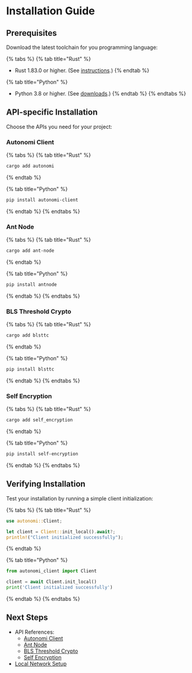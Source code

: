 # Installation Guide

## Prerequisites

Download the latest toolchain for you programming language:

{% tabs %}
{% tab title="Rust" %}
* Rust 1.83.0 or higher. (See [instructions](https://www.rust-lang.org/tools/install).)
{% endtab %}

{% tab title="Python" %}
* Python 3.8 or higher. (See [downloads](https://www.python.org/downloads/).)
{% endtab %}
{% endtabs %}

## API-specific Installation

Choose the APIs you need for your project:

### Autonomi Client

{% tabs %}
{% tab title="Rust" %}
```bash
cargo add autonomi
```
{% endtab %}

{% tab title="Python" %}
```bash
pip install autonomi-client
```
{% endtab %}
{% endtabs %}

### Ant Node

{% tabs %}
{% tab title="Rust" %}
```bash
cargo add ant-node
```
{% endtab %}

{% tab title="Python" %}
```bash
pip install antnode
```
{% endtab %}
{% endtabs %}

### BLS Threshold Crypto

{% tabs %}
{% tab title="Rust" %}
```bash
cargo add blsttc
```
{% endtab %}

{% tab title="Python" %}
```bash
pip install blsttc
```
{% endtab %}
{% endtabs %}

### Self Encryption

{% tabs %}
{% tab title="Rust" %}
```bash
cargo add self_encryption
```
{% endtab %}

{% tab title="Python" %}
```bash
pip install self-encryption
```
{% endtab %}
{% endtabs %}

## Verifying Installation

Test your installation by running a simple client initialization:

{% tabs %}
{% tab title="Rust" %}
```rust
use autonomi::Client;

let client = Client::init_local().await?;
println!("Client initialized successfully");
```
{% endtab %}

{% tab title="Python" %}
```python
from autonomi_client import Client

client = await Client.init_local()
print('Client initialized successfully')
```
{% endtab %}
{% endtabs %}

## Next Steps

* API References:
  * [Autonomi Client](../api-reference/autonomi-client.md)
  * [Ant Node](../api-reference/ant-node/)
  * [BLS Threshold Crypto](../api-reference/blsttc.md)
  * [Self Encryption](../api-reference/self-encryption.md)
* [Local Network Setup](../how-to-guides/local_network.md)
